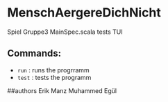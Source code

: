 # MenschAergereDichNicht
Spiel Gruppe3
MainSpec.scala tests TUI

## Commands:
* `run` : runs the progrramm
* `test` : tests the programm

##authors
Erik Manz
Muhammed Egül
